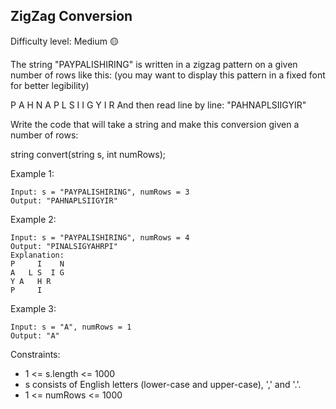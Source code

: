 ## ZigZag Conversion ##

Difficulty level: Medium :yellow_circle:

The string "PAYPALISHIRING" is written in a zigzag pattern on a given number of rows like this: (you may want to display this pattern in a fixed font for better legibility)

P   A   H   N
A P L S I I G
Y   I   R
And then read line by line: "PAHNAPLSIIGYIR"

Write the code that will take a string and make this conversion given a number of rows:

string convert(string s, int numRows);
 
Example 1:
```
Input: s = "PAYPALISHIRING", numRows = 3
Output: "PAHNAPLSIIGYIR"
```
Example 2:
```
Input: s = "PAYPALISHIRING", numRows = 4
Output: "PINALSIGYAHRPI"
Explanation:
P     I    N
A   L S  I G
Y A   H R
P     I
```
Example 3:
```
Input: s = "A", numRows = 1
Output: "A"
``` 

Constraints:

- 1 <= s.length <= 1000
- s consists of English letters (lower-case and upper-case), ',' and '.'.
- 1 <= numRows <= 1000
